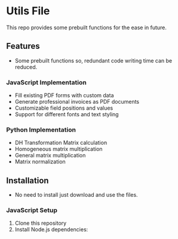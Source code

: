 # Utils File 

This repo provides some prebuilt functions for the ease in future.

## Features
- Some prebuilt functions so, redundant code writing time can be reduced.

### JavaScript Implementation
- Fill existing PDF forms with custom data
- Generate professional invoices as PDF documents
- Customizable field positions and values
- Support for different fonts and text styling

### Python Implementation
- DH Transformation Matrix calculation
- Homogeneous matrix multiplication
- General matrix multiplication
- Matrix normalization

## Installation
- No need to install just download and use the files.

### JavaScript Setup
1. Clone this repository
2. Install Node.js dependencies:

